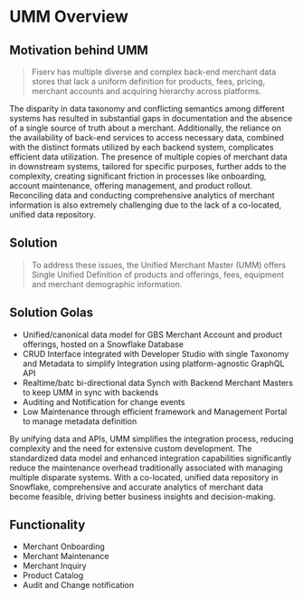 # UMM Overview

## Motivation behind UMM

> Fiserv has multiple diverse and complex back-end merchant data stores that lack a uniform definition for products, fees, pricing, merchant accounts and acquiring hierarchy across platforms.

The disparity in data taxonomy and conflicting semantics among different systems has resulted in substantial gaps in documentation and the absence of a single source of truth about a merchant. Additionally, the reliance on the availability of back-end services to access necessary data, combined with the distinct formats utilized by each backend system, complicates efficient data utilization. The presence of multiple copies of merchant data in downstream systems, tailored for specific purposes, further adds to the complexity, creating significant friction in processes like onboarding, account maintenance, offering management, and product rollout. Reconciling data and conducting comprehensive analytics of merchant information is also extremely challenging due to the lack of a co-located, unified data repository.

## Solution

> To address these issues, the Unified Merchant Master (UMM) offers Single Unified Definition of products and offerings, fees, equipment and merchant demographic information.

## Solution Golas

* Unified/canonical data model for GBS Merchant Account and product offerings, hosted on a Snowflake Database
* CRUD Interface integrated with  Developer Studio with single Taxonomy and Metadata to simplify Integration using platform-agnostic  GraphQL API
* Realtime/batc bi-directional data Synch with Backend Merchant Masters to keep UMM in sync with backends
* Auditing and Notification for change events
* Low Maintenance through efficient framework and Management Portal to manage metadata definition

By unifying data and APIs, UMM simplifies the integration process, reducing complexity and the need for extensive custom development. The standardized data model and enhanced integration capabilities significantly reduce the maintenance overhead traditionally associated with managing multiple disparate systems. With a co-located, unified data repository in Snowflake, comprehensive and accurate analytics of merchant data become feasible, driving better business insights and decision-making.

## Functionality

* Merchant Onboarding
* Merchant Maintenance
* Merchant Inquiry
* Product Catalog
* Audit and Change notification
